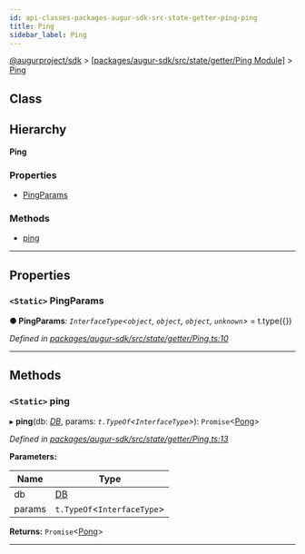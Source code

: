 ```yaml
---
id: api-classes-packages-augur-sdk-src-state-getter-ping-ping
title: Ping
sidebar_label: Ping
---
```


[@augurproject/sdk](api-readme.md) > [[packages/augur-sdk/src/state/getter/Ping Module]](api-modules-packages-augur-sdk-src-state-getter-ping-module.md) > [Ping](api-classes-packages-augur-sdk-src-state-getter-ping-ping.md)

## Class

## Hierarchy

**Ping**

### Properties

* [PingParams](api-classes-packages-augur-sdk-src-state-getter-ping-ping.md#pingparams)

### Methods

* [ping](api-classes-packages-augur-sdk-src-state-getter-ping-ping.md#ping)

---

## Properties

<a id="pingparams"></a>

### `<Static>` PingParams

**● PingParams**: *`InterfaceType`<`object`, `object`, `object`, `unknown`>* =  t.type({})

*Defined in [packages/augur-sdk/src/state/getter/Ping.ts:10](https://github.com/AugurProject/augur/blob/0ea8996003/packages/augur-sdk/src/state/getter/Ping.ts#L10)*

___

## Methods

<a id="ping"></a>

### `<Static>` ping

▸ **ping**(db: *[DB](api-classes-packages-augur-sdk-src-state-db-db-db.md)*, params: *`t.TypeOf`<`InterfaceType`>*): `Promise`<[Pong](api-interfaces-packages-augur-sdk-src-state-getter-ping-pong.md)>

*Defined in [packages/augur-sdk/src/state/getter/Ping.ts:13](https://github.com/AugurProject/augur/blob/0ea8996003/packages/augur-sdk/src/state/getter/Ping.ts#L13)*

**Parameters:**

| Name | Type |
| ------ | ------ |
| db | [DB](api-classes-packages-augur-sdk-src-state-db-db-db.md) |
| params | `t.TypeOf`<`InterfaceType`> |

**Returns:** `Promise`<[Pong](api-interfaces-packages-augur-sdk-src-state-getter-ping-pong.md)>

___

